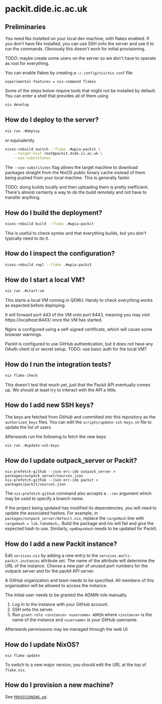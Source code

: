 # packit.dide.ic.ac.uk

## Preliminaries

You need Nix installed on your local dev machine, with flakes enabled. If you
don't have Nix installed, you can use SSH onto the server and use it to run the
commands. Obviously this doesn't work for initial provisioning.

TODO: maybe create some users on the server so we don't have to operate as root
for everything.

You can enable flakes by creating a `~/.config/nix/nix.conf` file:
```
experimental-features = nix-command flakes
```

Some of the steps below require tools that might not be installed by default.
You can enter a shell that provides all of them using

```sh
nix develop
```

## How do I deploy to the server?

```sh
nix run .#deploy
```

or equivalently

```sh
nixos-rebuild switch --flake .#wpia-packit \
    --target-host root@packit.dide.ic.ac.uk \
    --use-substitutes
```

The `--use-substitutes` flag allows the target machine to download packages
straight from the NixOS public binary cache instead of them being pushed from
your local machine. This is generally faster.

TODO: doing builds locally and then uploading them is pretty inefficient.
There's almost certainly a way to do the build remotely and not have to transfer
anything.

## How do I build the deployment?

```sh
nixos-rebuild build --flake .#wpia-packit
```

This is useful to check syntax and that everything builds, but you don't
typically need to do it.

## How do I inspect the configuration? 

```sh
nixos-rebuild repl --flake .#wpia-packit
```

## How do I start a local VM?

```sh
nix run .#start-vm
```

This starts a local VM running in QEMU. Handy to check everything works as
expected before deploying.

It will forward port 443 of the VM onto port 8443, meaning you may visit
https://localhost:8443/ once the VM has started.

Nginx is configured using a self-signed certificate, which will cause some
browser warnings.

Packit is configured to use GitHub authentication, but it does not have any
OAuth client id or secret setup. TODO: use basic auth for the local VM?

## How do I run the integration tests?

```sh
nix flake check
```

This doesn't test that much yet, just that the Packit API eventually comes up.
We should at least try to interact with the API a little.

## How do I add new SSH keys?

The keys are fetched from GitHub and committed into this repository as the
`authorized_keys` files. You can edit the `scripts/update-ssh-keys.sh` file to
update the list of users.

Afterwards run the following to fetch the new keys:
```sh
nix run .#update-ssh-keys
```

## How do I update outpack_server or Packit?

```
nix-prefetch-github --json mrc-ide outpack_server > packages/outpack_server/sources.json
nix-prefetch-github --json mrc-ide packit > packages/packit/sources.json
```

The `nix-prefetch-github` command also accepts a `--rev` argument which may be
used to specify a branch name.

If the project being updated has modified its dependencies, you will need to
update the associated hashes. For example, in
`packages/outpack_server/default.nix`, replace the `cargoHash` line with
`cargoHash = lib.fakeHash;`. Build the package and nix will fail and give the
expected hash to use. Similarly, `npmDepsHash` needs to be updated for Packit.

## How do I add a new Packit instance?

Edit `services.nix` by adding a new entry to the `services.multi-packit.instances`
attribute set. The name of the attribute will determine the URL of the
instance. Choose a new pair of unused port numbers for the outpack server and
for the packit API server.

A GitHub organization and team needs to be specified. All members of this
organisation will be allowed to access the instance.

The initial user needs to be granted the ADMIN role manually.

1. Log in to the instance with your GitHub account.
1. SSH onto the server.
1. Run `grant-role <instance> <username> ADMIN` where `<instance>` is the name
   of the instance and `<username>` is your GitHub username.

Afterwards permissions may be managed through the web UI.

## How do I update NixOS?

```
nix flake update
```

To switch to a new major version, you should edit the URL at the top of `flake.nix`.

## How do I provision a new machine?

See [`PROVISIONING.md`](PROVISIONING.md).
